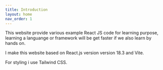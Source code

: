 ```yaml
---
title: Introduction
layout: home
nav_order: 1
---
```


This website provide various example React JS code for learning purpose, learning a languange or framework will be get faster if we also learn by hands on.

I make this website based on React.js version version 18.3 and Vite.

For styling i use Tailwind CSS.
